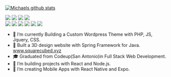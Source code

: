 [![Michaels github stats](https://github-readme-stats.vercel.app/api?username=michaelsatterfield)](https://github.com/michaelsatterfield/github-readme-stats)

![](https://img.shields.io/badge/Editor-IntellijIDEA-informational?style=flat&logo=<LOGO_NAME>&logoColor=white&color=2bbc8a)
![](https://img.shields.io/badge/Language-JavaScript-informational?style=flat&logo=<LOGO_NAME>&logoColor=white&color=2bbc8a)
![](https://img.shields.io/badge/Language-Java-informational?style=flat&logo=<LOGO_NAME>&logoColor=white&color=2bbc8a)
![](https://img.shields.io/badge/Language-MySql-informational?style=flat&logo=<LOGO_NAME>&logoColor=white&color=2bbc8a)
<br>
![](https://img.shields.io/badge/Language-HTML-informational?style=flat&logo=<LOGO_NAME>&logoColor=white&color=2bbc8a)
![](https://img.shields.io/badge/Language-CSS-informational?style=flat&logo=<LOGO_NAME>&logoColor=white&color=2bbc8a)
![](https://img.shields.io/badge/Framework-JQUERY-informational?style=flat&logo=<LOGO_NAME>&logoColor=white&color=2bbc8a)
![](https://img.shields.io/badge/Framework-Spring-informational?style=flat&logo=<LOGO_NAME>&logoColor=white&color=2bbc8a)
![](https://img.shields.io/badge/Framework-React-informational?style=flat&logo=<LOGO_NAME>&logoColor=white&color=2bbc8a)
![](https://img.shields.io/badge/Framework-ReactNative-informational?style=flat&logo=<LOGO_NAME>&logoColor=white&color=2bbc8a)
- 🤖 I’m currently Building a Custom Wordpress Theme with PHP, JS, Jquery, CSS.
- 🌱 Built a 3D design website with Spring Framework for Java. www.squarecubed.xyz
- 🎓 Graduated from Codeup(San Antonio)in Full Stack Web Development. 
- 🤖 I’m building projects with React and Node.js.
- 🤖 I’m creating Mobile Apps with React Native and Expo.
